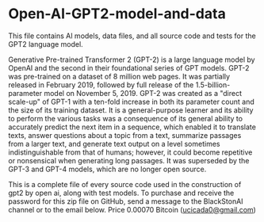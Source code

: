 # Open-AI-GPT2-model-and-data
This file contains AI models, data files, and all source code and tests for the GPT2 language model.


Generative Pre-trained Transformer 2 (GPT-2) is a large language model by OpenAI and the second in their foundational series of GPT models. GPT-2 was pre-trained on a dataset of 8 million web pages. It was partially released in February 2019, followed by full release of the 1.5-billion-parameter model on November 5, 2019.
GPT-2 was created as a "direct scale-up" of GPT-1 with a ten-fold increase in both its parameter count and the size of its training dataset. It is a general-purpose learner and its ability to perform the various tasks was a consequence of its general ability to accurately predict the next item in a sequence, which enabled it to translate texts, answer questions about a topic from a text, summarize passages from a larger text, and generate text output on a level sometimes indistinguishable from that of humans; however, it could become repetitive or nonsensical when generating long passages. It was superseded by the GPT-3 and GPT-4 models, which are no longer open source.

This is a complete file of every source code used in the construction of gpt2 by open ai, along with test models. To purchase and receive the password for this zip file on GitHub, send a message to the BlackStonAI channel or to the email below.
Price 0.00070 Bitcoin
(ucicada0@gmail.com)
